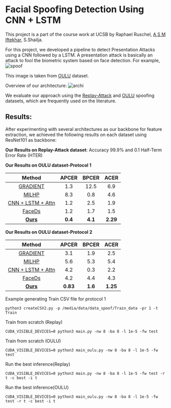# Facial Spoofing Detection Using CNN + LSTM
This project is a part of the course work at UCSB by Raphael Ruschel, [A S M Iftekhar](https://sites.google.com/view/asmiftekhar/home), S.Shailja.


For this project, we developed a pipeline to detect Presentation Attacks using a CNN followed by a LSTM.
A presentation attack is basically an attack to fool the biometric system based on face detection. For example, 
![spoof](https://github.com/RRuschel/Facial-Spoofing-Detection-DL/blob/master/images/oulu.png) 

This image is taken from [OULU](https://ieeexplore.ieee.org/document/7961798) dataset.

Overview of our architecture:
![archi](https://github.com/RRuschel/Facial-Spoofing-Detection-DL/blob/master/images/overview.png)

We evaluate our approach using the [Replay-Attack](https://ieeexplore.ieee.org/document/6313548) and [OULU](https://ieeexplore.ieee.org/document/7961798) spoofing datasets, which are frequently used on the literature.

## Results:
After experimenting with several architectures as our backbone for feature extraction, we achieved the following results on each dataset using ResNet101 as backbone:

**Our Results on Replay-Attack dataset**:
Accuracy 99.9% and 0.1 Half-Term Error Rate (HTER)


**Our Results on OULU dataset-Protocol 1**

|Method| APCER  | BPCER  | ACER |
|:---:|:---:|:---:|:---:|
|[GRADIENT](https://publications.idiap.ch/downloads/papers/2018/Boulkenafet_IJCB-2017_2017.pdf)| 1.3 |12.5 | 6.9 | 
|[MILHP](https://www.ijcai.org/Proceedings/2018/113)|8.3 | 0.8| 4.6| 
|[CNN + LSTM + Attn  ](https://openaccess.thecvf.com/content_CVPR_2019/papers/Yang_Face_Anti-Spoofing_Model_Matters_so_Does_Data_CVPR_2019_paper.pdf)| 1.2   | 2.5 | 1.9| 
|[FaceDs](https://arxiv.org/abs/1807.09968)| 1.2  | 1.7 | 1.5 |
|[**Ours**](https://docs.google.com/presentation/d/1OdnC88N-6IIGKyhlMY52uJ24_YypTpRIJ2vNA9cfBI4/edit#slide=id.p)| **0.4**  | **4.1** | **2.29** | 

**Our Results on OULU dataset-Protocol 2**

|Method| APCER| BPCER | ACER |
|:---:|:---:|:---:|:---:|
|[GRADIENT](https://publications.idiap.ch/downloads/papers/2018/Boulkenafet_IJCB-2017_2017.pdf)| 3.1 |1.9 | 2.5 | 
|[MILHP](https://www.ijcai.org/Proceedings/2018/113)|5.6 | 5.3| 5.4| 
|[CNN + LSTM + Attn  ](https://openaccess.thecvf.com/content_CVPR_2019/papers/Yang_Face_Anti-Spoofing_Model_Matters_so_Does_Data_CVPR_2019_paper.pdf)| 4.2   | 0.3 | 2.2| 
|[FaceDs](https://arxiv.org/abs/1807.09968)| 4.2  | 4.4 | 4.3|
|[**Ours**](https://docs.google.com/presentation/d/1OdnC88N-6IIGKyhlMY52uJ24_YypTpRIJ2vNA9cfBI4/edit#slide=id.p)| **0.83**  | **1.6** | **1.25** | 

Example generating Train CSV file for protocol 1
```Shell
python3 createCSV2.py -p /media/data/data_spoof/Train_data -pr 1 -t Train
```
Train from scratch (Replay)
```Shell
CUDA_VISIBLE_DEVICES=0 python3 main.py -nw 8 -ba 8 -l 1e-5 -fw test
```
Train from scratch (OULU)
```Shell
CUDA_VISIBLE_DEVICES=0 python3 main_oulu.py -nw 8 -ba 8 -l 1e-5 -fw test
```
Run the best inference(Replay) 
```Shell
CUDA_VISIBLE_DEVICES=0 python3 main.py -nw 8 -ba 8 -l 1e-5 -fw test -r t -c best -i t
```
Run the best inference(OULU) 
```Shell
CUDA_VISIBLE_DEVICES=0 python3 main_oulu.py -nw 8 -ba 8 -l 1e-5 -fw test -r t -c best -i t
```

